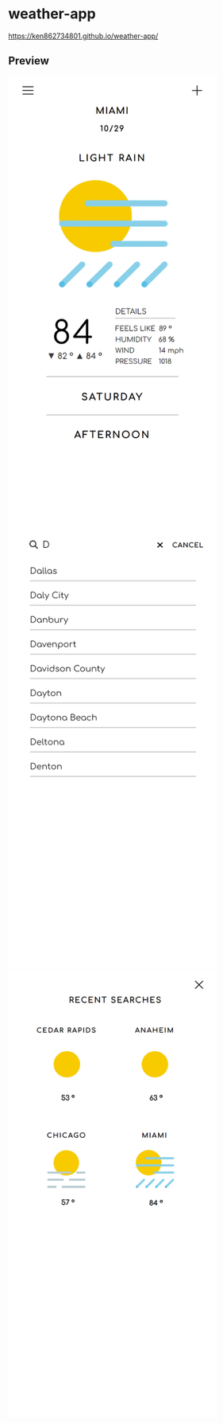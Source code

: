 # weather-app

https://ken862734801.github.io/weather-app/

## Preview

<img src="assets/images/weather-app-1.png" width="420" height="896">
<img src="assets/images/weather-app-2.png" width="420" height="896">
<img src="assets/images/weather-app-3.png" width="420" height="896">


